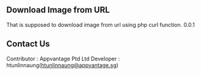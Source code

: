## Download Image from URL ## 

That is supposed to download image from url using php curl function.
0.0.1

## Contact Us ##

Contributor : Appvantage Ptd Ltd
Developer   : htunlinnaung(htunlinnaung@appvantage.sg)